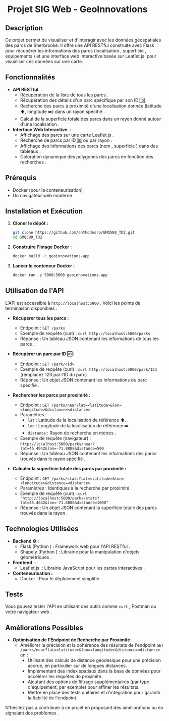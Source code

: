 # ️ Projet SIG Web - GeoInnovations ️

## Description

Ce projet permet de visualiser et d'interagir avec les données géospatiales des parcs de Sherbrooke. Il offre une API RESTful  construite avec Flask  pour récupérer les informations des parcs (localisation , superficie , équipements ️) et une interface web interactive basée sur Leaflet.js ️ pour visualiser ces données sur une carte.

## Fonctionnalités

* **API RESTful ️** :
    * Récupération de la liste de tous les parcs .
    * Récupération des détails d'un parc spécifique par son ID 🆔.
    * Recherche des parcs à proximité d'une localisation donnée (latitude ⬆️, longitude ➡️) dans un rayon spécifié .
    * Calcul de la superficie totale des parcs dans un rayon donné autour d'une localisation .
* **Interface Web Interactive ️** :
    * Affichage des parcs sur une carte Leaflet.js .
    * Recherche de parcs par ID 🆔 ou par rayon .
    * Affichage des informations des parcs (nom , superficie ) dans des tableaux .
    * Coloration dynamique des polygones des parcs en fonction des recherches .

## Prérequis

* Docker  (pour la conteneurisation)
* Un navigateur web moderne 

## Installation et Exécution

1.  **Cloner le dépôt  :**

    ```bash
    git clone https://github.com/anthodesro/GMQ580_TD2.git
    cd GMQ580_TD2
    ```

2.  **Construire l'image Docker ️ :**

    ```bash
    docker build -t geoinnovations-app .
    ```

3.  **Lancer le conteneur Docker  :**

    ```bash
    docker run -p 5000:5000 geoinnovations-app
    ```

## Utilisation de l'API

L'API est accessible à `http://localhost:5000` . Voici les points de terminaison disponibles :

* **Récupérer tous les parcs  :**

    * Endpoint : `GET /parks`
    * Exemple de requête (curl) : `curl http://localhost:5000/parks`
    * Réponse : Un tableau JSON contenant les informations de tous les parcs .

* **Récupérer un parc par ID 🆔 :**

    * Endpoint : `GET /park/<id>`
    * Exemple de requête (curl) : `curl http://localhost:5000/park/123` (remplacez 123 par l'ID du parc)
    * Réponse : Un objet JSON contenant les informations du parc spécifié .

* **Rechercher les parcs par proximité  :**

    * Endpoint : `GET /parks/near?lat=<latitude>&lon=<longitude>&distance=<distance>`
    * Paramètres :
        * `lat` : Latitude de la localisation de référence ⬆️.
        * `lon` : Longitude de la localisation de référence ➡️.
        * `distance` : Rayon de recherche en mètres .
    * Exemple de requête (navigateur) : `http://localhost:5000/parks/near?lat=45.4042&lon=-71.8888&distance=500`
    * Réponse : Un tableau JSON contenant les informations des parcs trouvés dans le rayon spécifié ️.

* **Calculer la superficie totale des parcs par proximité  :**

    * Endpoint : `GET /parks/stats?lat=<latitude>&lon=<longitude>&distance=<distance>`
    * Paramètres : Identiques à la recherche par proximité .
    * Exemple de requête (curl) : `curl "http://localhost:5000/parks/stats?lat=45.4042&lon=-71.8888&distance=1000"`
    * Réponse : Un objet JSON contenant la superficie totale des parcs trouvés dans le rayon .

## Technologies Utilisées

* **Backend ⚙️ :**
    * Flask (Python ) : Framework web pour l'API RESTful .
    * Shapely (Python ) : Librairie pour la manipulation d'objets géométriques .
* **Frontend ️ :**
    * Leaflet.js ️ : Librairie JavaScript pour les cartes interactives .
* **Conteneurisation  :**
    * Docker  : Pour le déploiement simplifié .

## Tests

Vous pouvez tester l'API en utilisant des outils comme `curl` , Postman  ou votre navigateur web .

## Améliorations Possibles

* **Optimisation de l'Endpoint de Recherche par Proximité** :
    * Améliorer la précision et la cohérence des résultats de l'endpoint `GET /parks/near?lat=<latitude>&lon=<longitude>&distance=<distance>` en :
        * Utilisant des calculs de distance géodésique pour une précision accrue, en particulier sur de longues distances.
        * Implémentant des index spatiaux dans la base de données pour accélérer les requêtes de proximité.
        * Ajoutant des options de filtrage supplémentaires (par type d'équipement, par exemple) pour affiner les résultats.
        * Mettre en place des tests unitaires et d'intégration pour garantir la fiabilité de l'endpoint.

N'hésitez pas à contribuer à ce projet en proposant des améliorations ou en signalant des problèmes .
